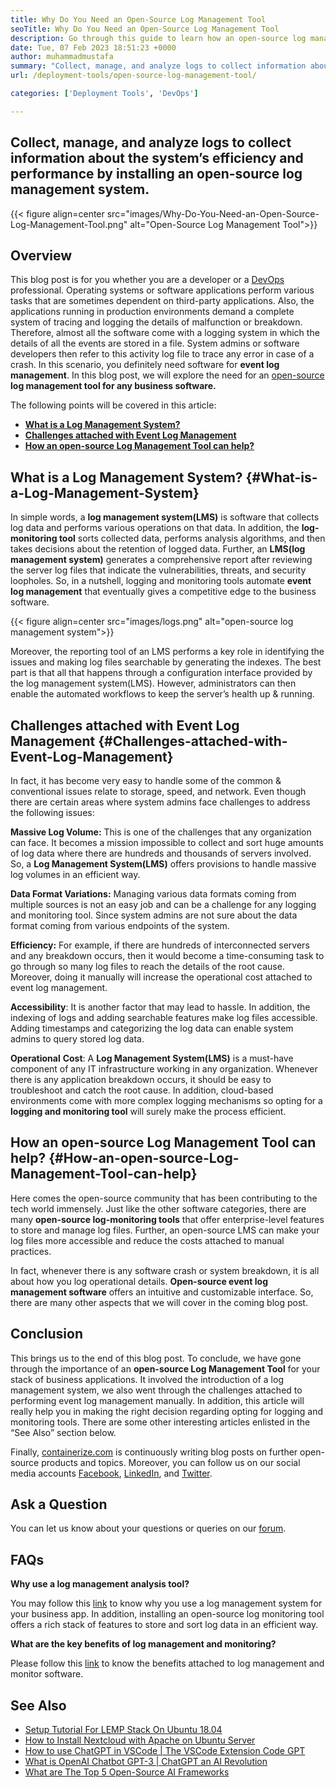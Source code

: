 ```yaml
---
title: Why Do You Need an Open-Source Log Management Tool
seoTitle: Why Do You Need an Open-Source Log Management Tool
description: Go through this guide to learn how an open-source log management tool can benefit you in log collection and management of your business software.
date: Tue, 07 Feb 2023 18:51:23 +0000
author: muhammadmustafa
summary: "Collect, manage, and analyze logs to collect information about the system's efficiency and performance by installing an open-source log management system."
url: /deployment-tools/open-source-log-management-tool/

categories: ['Deployment Tools', 'DevOps']

---
```

## Collect, manage, and analyze logs to collect information about the system’s efficiency and performance by installing an open-source log management system.

{{< figure align=center src="images/Why-Do-You-Need-an-Open-Source-Log-Management-Tool.png" alt="Open-Source Log Management Tool">}}  

## Overview

This blog post is for you whether you are a developer or a [DevOps][1] professional. Operating systems or software applications perform various tasks that are sometimes dependent on third-party applications. Also, the applications running in production environments demand a complete system of tracing and logging the details of malfunction or breakdown. Therefore, almost all the software come with a logging system in which the details of all the events are stored in a file. System admins or software developers then refer to this activity log file to trace any error in case of a crash. In this scenario, you definitely need software for **event log management**. In this blog post, we will explore the need for an [open-source][2] **log management tool for any business software.** 

The following points will be covered in this article:

  * [**What is a Log Management System?**][3]
  * [**Challenges attached with Event Log Management**][4]
  * **[How an open-source Log Management Tool can help?][5]**

## What is a Log Management System? {#What-is-a-Log-Management-System}

In simple words, a **log management system(LMS)** is software that collects log data and performs various operations on that data. In addition, the **log-monitoring tool** sorts collected data, performs analysis algorithms, and then takes decisions about the retention of logged data. Further, an **LMS(log management system)** generates a comprehensive report after reviewing the server log files that indicate the vulnerabilities, threats, and security loopholes. So, in a nutshell, logging and monitoring tools automate **event log management** that eventually gives a competitive edge to the business software. 

{{< figure align=center src="images/logs.png" alt="open-source log management system">}}  

Moreover, the reporting tool of an LMS performs a key role in identifying the issues and making log files searchable by generating the indexes. The best part is that all that happens through a configuration interface provided by the log management system(LMS). However, administrators can then enable the automated workflows to keep the server’s health up & running. 

## Challenges attached with Event Log Management {#Challenges-attached-with-Event-Log-Management}

In fact, it has become very easy to handle some of the common & conventional issues relate to storage, speed, and network. Even though there are certain areas where system admins face challenges to address the following issues:

**Massive Log Volume:** This is one of the challenges that any organization can face. It becomes a mission impossible to collect and sort huge amounts of log data where there are hundreds and thousands of servers involved. So, a **Log Management System(LMS)** offers provisions to handle massive log volumes in an efficient way.

**Data Format Variations:** Managing various data formats coming from multiple sources is not an easy job and can be a challenge for any logging and monitoring tool. Since system admins are not sure about the data format coming from various endpoints of the system. 

**Efficiency:** For example, if there are hundreds of interconnected servers and any breakdown occurs, then it would become a time-consuming task to go through so many log files to reach the details of the root cause. Moreover, doing it manually will increase the operational cost attached to event log management.

**Accessibility**: It is another factor that may lead to hassle. In addition, the indexing of logs and adding searchable features make log files accessible. Adding timestamps and categorizing the log data can enable system admins to query stored log data.

**Operational** **Cost**: A **Log Management System(LMS)** is a must-have component of any IT infrastructure working in any organization. Whenever there is any application breakdown occurs, it should be easy to troubleshoot and catch the root cause. In addition, cloud-based environments come with more complex logging mechanisms so opting for a **logging and monitoring tool** will surely make the process efficient. 

## How an open-source Log Management Tool can help? {#How-an-open-source-Log-Management-Tool-can-help}

Here comes the open-source community that has been contributing to the tech world immensely. Just like the other software categories, there are many **open-source log-monitoring tools** that offer enterprise-level features to store and manage log files. Further, an open-source LMS can make your log files more accessible and reduce the costs attached to manual practices.

In fact, whenever there is any software crash or system breakdown, it is all about how you log operational details. **Open-source event log management software** offers an intuitive and customizable interface. So, there are many other aspects that we will cover in the coming blog post.

## Conclusion

This brings us to the end of this blog post. To conclude, we have gone through the importance of an **open-source Log Management Tool** for your stack of business applications. It involved the introduction of a log management system, we also went through the challenges attached to performing event log management manually. In addition, this article will really help you in making the right decision regarding opting for logging and monitoring tools. There are some other interesting articles enlisted in the “See Also” section below.

Finally, [containerize.com][6] is continuously writing blog posts on further open-source products and topics. Moreover, you can follow us on our social media accounts [Facebook][7], [LinkedIn][8], and [Twitter][9].

## Ask a Question

You can let us know about your questions or queries on our [forum][10].

## FAQs

**Why use a log management analysis tool?**

You may follow this [link][3] to know why you use a log management system for your business app. In addition, installing an open-source log monitoring tool offers a rich stack of features to store and sort log data in an efficient way.

**What are the key benefits of log management and monitoring?**

Please follow this [link][5] to know the benefits attached to log management and monitor software.

## See Also

  * [Setup Tutorial For LEMP Stack On Ubuntu 18.04][11]
  * [How to Install Nextcloud with Apache on Ubuntu Server][12]
  * [How to use ChatGPT in VSCode | The VSCode Extension Code GPT][13]
  * [What is OpenAI Chatbot GPT-3 | ChatGPT an AI Revolution][14]
  * [What are The Top 5 Open-Source AI Frameworks][15]

 [1]: https://products.containerize.com/devops/
 [2]: https://products.containerize.com/
 [3]: #What-is-a-Log-Management-System
 [4]: #Challenges-attached-with-Event-Log-Management
 [5]: #How-an-open-source-Log-Management-Tool-can-help
 [6]: https://www.containerize.com/
 [7]: https://web.facebook.com/containerize
 [8]: https://www.linkedin.com/company/containerize/
 [9]: https://twitter.com/containerize_co
 [10]: https://forum.containerize.com/
 [11]: https://blog.containerize.com/web-server-solution-stack/setup-tutorial-for-lemp-stack-on-ubuntu-18-04/

 [12]: https://blog.containerize.com/backup-and-sync-software/how-to-install-nextcloud-with-apache-on-ubuntu-server/

 [13]: https://blog.containerize.com/artificial-intelligence/how-to-use-chatgpt-in-vscode-the-vscode-extension-codegpt/

 [14]: https://blog.containerize.com/artificial-intelligence/what-is-openai-chatbot-gpt-3-chatgpt-an-ai-revolution/

 [15]: https://blog.containerize.com/artificial-intelligence/top-5-open-source-ai-frameworks/

